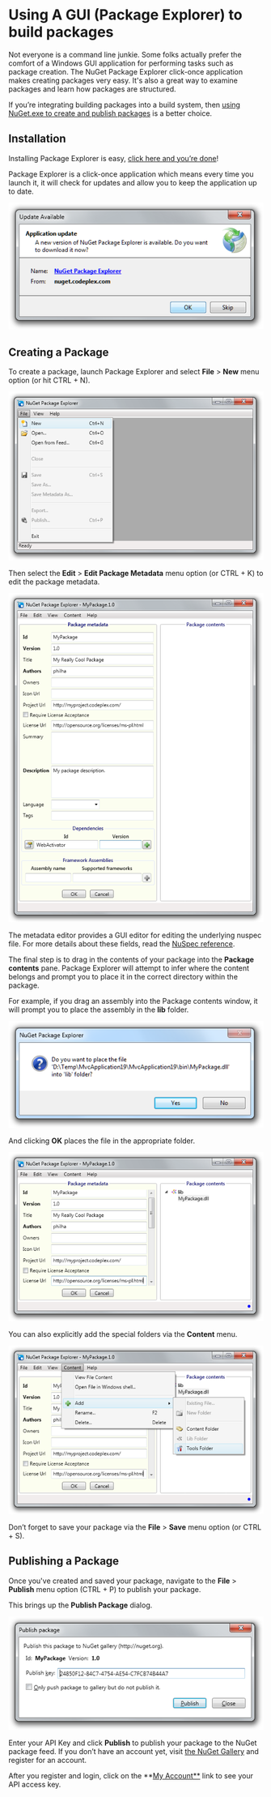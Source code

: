 ﻿# Using A GUI (Package Explorer) to build packages

Not everyone is a command line junkie. Some folks actually prefer the comfort of a 
Windows GUI application for performing tasks such as package creation. The NuGet Package 
Explorer click-once application makes creating packages very easy. It's also a great way 
to examine packages and learn how packages are structured.

If you&#8217;re integrating building packages into a build system, then [using NuGet.exe to create 
and publish packages](~/docs/creating-packages/Creating-and-Publishing-a-Package) is a better choice.

## Installation
Installing Package Explorer is easy, [click here and you&#8217;re done](https://npe.codeplex.com/downloads/get/clickOnce/NuGetPackageExplorer.application)!

Package Explorer is a click-once application which means every time you launch it, it will 
check for updates and allow you to keep the application up to date.

![Package Explorer Update Available](images/package-explorer-update-available.png)

## Creating a Package
To create a package, launch Package Explorer and select **File** > **New** menu option 
(or hit CTRL + N).

![Creating a new package](images/package-explorer-file-new.png)

Then select the **Edit** > **Edit Package Metadata** menu option (or CTRL + K) to edit the package metadata.

![Editing Metadata with the Package Explorer](images/package-explorer-metadata.png)

The metadata editor provides a GUI editor for editing the underlying nuspec file. For more 
details about these fields, read the [NuSpec reference](~/docs/reference/nuspec-reference).

The final step is to drag in the contents of your package into the **Package contents** pane. 
Package Explorer will attempt to infer where the content belongs and prompt you to place it in 
the correct directory within the package.

For example, if you drag an assembly into the Package contents window, it will prompt you to place 
the assembly in the **lib** folder.

![Package Explorer Infers content location](images/package-explorer-content-inference.png)

And clicking **OK** places the file in the appropriate folder.

![Package Explorer Lib Folder](images/package-explorer-lib-folder.png)

You can also explicitly add the special folders via the **Content** menu.

![Package Explorer Content](images/package-explorer-content.png)

Don&#8217;t forget to save your package via the **File** > **Save** menu option (or CTRL + S).

## Publishing a Package

Once you've created and saved your package, navigate to the **File** > **Publish** menu option 
(CTRL + P) to publish your package.

This brings up the **Publish Package** dialog.

![Publish Package Dialog](images/package-explorer-publish.png)

Enter your API Key and click **Publish** to publish your package to the NuGet package feed. 
If you don&#8217;t have an account yet, visit [the NuGet Gallery](http://nuget.org/) and register 
for an account.

After you register and login, click on the **[My Account**](http://nuget.org/Contribute/MyAccount) 
link to see your API access key.
